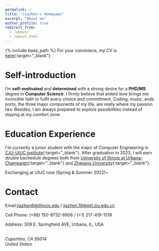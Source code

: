 ```yaml
---
permalink: /
title: "Jiazhen's Homepage"
excerpt: "About me"
author_profile: true
redirect_from: 
  - /about/
  - /about.html
---
```


{% include base_path %}
For your conviniece, my CV is [here](../files/CV.pdf){:target="_blank"}

Self-introduction
===
I’m **self-motivated** and **determined** with a strong desire for a **PHD/MS** degree in **Computer Science**. I firmly believe that ardent love brings me invincible faith to fulfil every choice and commitment. Coding, music, ands ports, the three major components of my life, are really where my passion lies. Besides, I am always prepared to explore possibilities instead of staying at my comfort zone.

Education Experience
===
I'm currently a junior student with the major of Computer Engineering in [ZJU-UIUC institute](https://zjui.intl.zju.edu.cn/en){:target="_blank"}. After graduation in 2023, I will earn double bachedule degrees both from [University of Illinois at Urbana-Champaign](https://illinois.edu/index.html){:target="_blank"} and [Zhejiang University](https://www.zju.edu.cn/english/){:target="_blank"}. 

Exchanging at UIUC now (Spring & Summer 2022)~
<!-- 
CV
===
Here is my [CV](../files/CV.pdf){:target="_blank"} and [transcript](../files/transcript.pdf){:target="_blank"} -->

Contact
===
Email:[jiazhen6@illinois.edu](mailto:jiazhen6@illinois.edu) / [jiazhen.19@intl.zju.edu.cn](mailto:jiazhen.19@intl.zju.edu.cn)

Cell Phone: (+86) 150-9732-6906 / (+1) 217-419-1519

Address: 309 E. Springfield AVE, Urbana, IL, USA

<address>
  <br /> Cupertino, CA 95014<br /> United States
</address>






